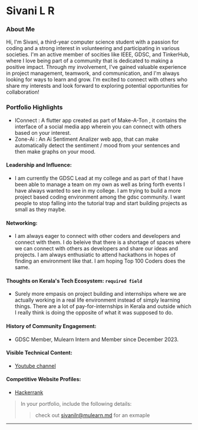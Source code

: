 # Sivani L R 

### About Me

Hi, I'm Sivani, a third-year computer science student with a passion for coding and a strong interest in volunteering and participating in various societies. I'm an active member of socities like IEEE, GDSC, and TinkerHub, where I love being part of a community that is dedicated to making a positive impact. Through my involvement, I've gained valuable experience in project management, teamwork, and communication, and I'm always looking for ways to learn and grow. I'm excited to connect with others who share my interests and look forward to exploring potential opportunities for collaboration!


### Portfolio Highlights

- IConnect : A flutter app created as part of Make-A-Ton , it contains the interface of a social media app wherein you can connect with others based on your interest.
- Zone-Ai : An Ai Sentiment Analizer web app, that can make automatically detect the sentiment / mood from your sentences and then make graphs on your mood. 



#### Leadership and Influence: 

- I am currently the GDSC Lead at my college and as part of that I have been able to manage a team on my own as well as bring forth events I have always wanted to see in my college. I am trying to build a more project based coding environment among the gdsc community. I want people to stop falling into the tutorial trap and start building projects as small as they maybe. 

#### Networking: 

- I am always eager to connect with other coders and developers and connect with them. I do beleive that there is a shortage of spaces where we can connect with others as developers and share our ideas and projects. I am always enthusiatic to attend hackathons in hopes of finding an environment like that. I am hoping Top 100 Coders does the same. 


#### Thoughts on Kerala's Tech Ecosystem: `required field`

- Surely more empasis on project building and internships where we are actually working in a real life environment instead of simply learning things. There are a lot of pay-for-internships in Kerala and outside which I really think is doing the opposite of what it was supposed to do. 


#### History of Community Engagement:

-  GDSC Member, Mulearn Intern and Member since December 2023. 

####  Visible Technical Content:

- [Youtube channel](https://www.youtube.com/@sivanilr)



#### Competitive Website Profiles:

- [Hackerrank](https://www.hackerrank.com/profile/sivani03)



> In your portfolio, include the following details:
>> check out [sivanilr@mulearn.md](./profile/sivanilr@mulearn.md) for an exmaple

---

